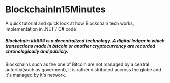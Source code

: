 # BlockchainIn15Minutes
A quick tutorial and quick look at how Blockchain tech works, implementation in .NET / C# code

##### Blockchain ##### is a decentralized technology. A digital ledger in which transactions made in bitcoin or another cryptocurrency are recorded chronologically and publicly.

Blockchains such as the one of Bitcoin are not managed by a central autoritiy(such as goverment), it is rather distributed accross the globe and it's managed by it's network.  
